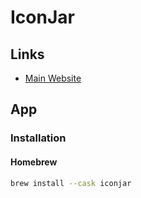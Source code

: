 # IconJar

<!--
https://nucleoapp.com/
-->

## Links

- [Main Website](https://geticonjar.com)

## App

### Installation

#### Homebrew

```sh
brew install --cask iconjar
```
